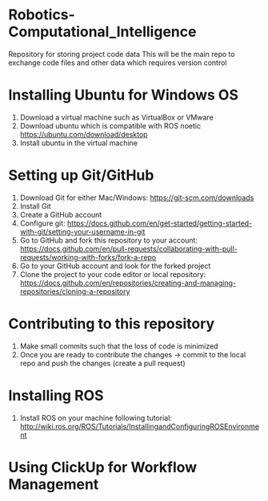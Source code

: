 # Robotics-Computational_Intelligence
Repository for storing project code data
This will be the main repo to exchange code files and other data which requires version control


# Installing Ubuntu for Windows OS
1. Download a virtual machine such as VirtualBox or VMware
2. Download ubuntu which is compatible with ROS noetic https://ubuntu.com/download/desktop
3. Install ubuntu in the virtual machine

# Setting up Git/GitHub
1. Download Git for either Mac/Windows: https://git-scm.com/downloads
2. Install Git 
3. Create a GitHub account 
4. Configure git: https://docs.github.com/en/get-started/getting-started-with-git/setting-your-username-in-git
5. Go to GitHub and fork this repository to your account: https://docs.github.com/en/pull-requests/collaborating-with-pull-requests/working-with-forks/fork-a-repo
6. Go to your GitHub account and look for the forked project
7. Clone the project to your code editor or local repository: https://docs.github.com/en/repositories/creating-and-managing-repositories/cloning-a-repository

# Contributing to this repository
1. Make small commits such that the loss of code is minimized
2. Once you are ready to contribute the changes -> commit to the local repo and
push the changes (create a pull request) 

# Installing ROS
[//]: # "!!! ROS only works on Ubuntu Focal"
1. Install ROS on your machine following tutorial: http://wiki.ros.org/ROS/Tutorials/InstallingandConfiguringROSEnvironment

# Using ClickUp for Workflow Management 
